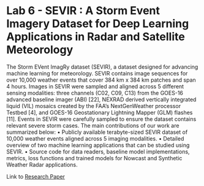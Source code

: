 # Lab 6 - SEVIR : A Storm Event Imagery Dataset for Deep Learning Applications in Radar and Satellite Meteorology

The Storm EVent ImagRy dataset (SEVIR), a dataset designed for advancing machine learning for meteorology. SEVIR contains image sequences for over 10,000 weather events that cover 384 km x 384 km patches and span 4 hours. Images in SEVIR were sampled and aligned across 5 different sensing modalities: three channels (C02, C09, C13) from the GOES-16 advanced baseline imager (ABI) [22], NEXRAD derived vertically integrated liquid (VIL) mosaics created by the FAA’s NextGenWeather processor Testbed [4], and GOES-16 Geostationary Lightning Mapper (GLM) flashes [11]. Events in SEVIR were carefully sampled to ensure the dataset contains
relevant severe storm cases. The main contributions of our work are summarized below:
• Publicly available terabyte-sized SEVIR dataset of 10,000 weather events aligned across 5
imaging modalities.
• Detailed overview of two machine learning applications that can be studied using SEVIR.
• Source code for data readers, baseline model implementations, metrics, loss functions and
trained models for Nowcast and Synthetic Weather Radar applications.

Link to [Research Paper](https://proceedings.neurips.cc/paper/2020/file/fa78a16157fed00d7a80515818432169-Paper.pdf)

